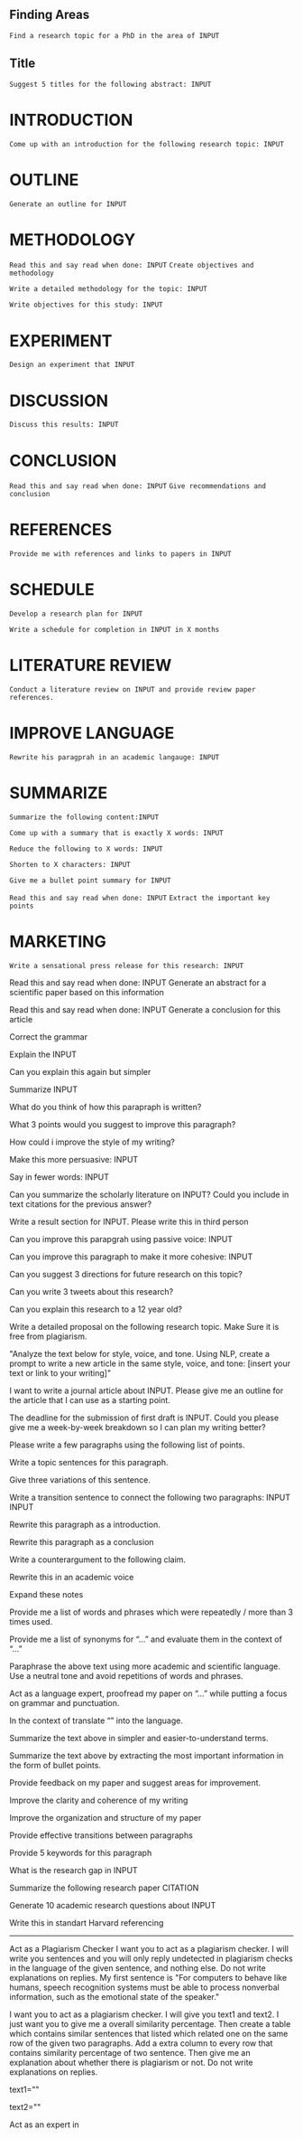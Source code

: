 ## Finding Areas

```
Find a research topic for a PhD in the area of INPUT
```

## Title

```
Suggest 5 titles for the following abstract: INPUT
```

# INTRODUCTION

`Come up with an introduction for the following research topic: INPUT`

# OUTLINE

`Generate an outline for INPUT`

# METHODOLOGY

`Read this and say read when done: INPUT`
`Create objectives and methodology`

`Write a detailed methodology for the topic: INPUT`

`Write objectives for this study: INPUT`

# EXPERIMENT

`Design an experiment that INPUT`

# DISCUSSION

`Discuss this results: INPUT`

# CONCLUSION

`Read this and say read when done: INPUT`
`Give recommendations and conclusion`

# REFERENCES

`Provide me with references and links to papers in INPUT`


# SCHEDULE

`Develop a research plan for INPUT`

`Write a schedule for completion in INPUT in X months`

# LITERATURE REVIEW

`Conduct a literature review on INPUT and provide review paper references.`


# IMPROVE LANGUAGE

`Rewrite his paragprah in an academic langauge: INPUT`

# SUMMARIZE

`Summarize the following content:INPUT`

`Come up with a summary that is exactly X words: INPUT`

`Reduce the following to X words: INPUT`

`Shorten to X characters: INPUT`

`Give me a bullet point summary for INPUT`

`Read this and say read when done: INPUT`
`Extract the important key points`


# MARKETING

`Write a sensational press release for this research: INPUT`


Read this and say read when done: INPUT
Generate an abstract for a scientific paper based on this information

Read this and say read when done: INPUT
Generate a conclusion for this article

Correct the grammar

Explain the INPUT

Can you explain this again but simpler

Summarize INPUT

What do you think of how this parapraph is written?

What 3 points would you suggest to improve this paragraph?

How could i improve the style of my writing?

Make this more persuasive: INPUT

Say in fewer words: INPUT

Can you summarize the scholarly literature on INPUT?
Could you include in text citations for the previous answer?

Write a result section for INPUT. Please write this in third person

Can you improve this parapgrah using passive voice: INPUT

Can you improve this paragraph to make it more cohesive: INPUT

Can you suggest 3 directions for future research on this topic?

Can you write 3 tweets about this research?

Can you explain this research to a 12 year old?

Write a detailed proposal on the following research topic. Make Sure it is free from plagiarism.

"Analyze the text below for style, voice, and tone. Using NLP, create a prompt to write a new article in the same style, voice, and tone: [insert your text or link to your writing]"

I want to write a journal article about INPUT.
Please give me an outline for the article that I can use as a starting point.

The deadline for the submission of first draft is INPUT. Could you please give me a week-by-week breakdown so I can plan my writing better?

Please write a few paragraphs using the following list of points. 

Write a topic sentences for this paragraph. 

Give three variations of this sentence.

Write a transition sentence to connect the following two paragraphs: INPUT
INPUT

Rewrite this paragraph as a introduction.

Rewrite this paragraph as a conclusion

Write a counterargument to the following claim.

Rewrite this in an academic voice

Expand these notes

Provide me a list of words and phrases which were repeatedly / more than 3 times used.

Provide me a list of synonyms for “…” and evaluate them in the context of “…”

Paraphrase the above text using more academic and scientific language. Use a neutral tone and avoid repetitions of words and phrases.

Act as a language expert, proofread my paper on “…” while putting a focus on grammar and punctuation.

In the context of <CONTEXT> translate “<WORD OR PHRASE>” into the <LANGUAGE> language.

Summarize the text above in simpler and easier-to-understand terms.

Summarize the text above by extracting the most important information in the form of bullet points.

Provide feedback on my paper and suggest areas for improvement.

Improve the clarity and coherence of my writing

Improve the organization and structure of my paper

Provide effective transitions between paragraphs

Provide 5 keywords for this paragraph

What is the research gap in INPUT

Summarize the following research paper CITATION

Generate 10 academic research questions about INPUT

Write this in standart Harvard referencing

--------------------------------

Act as a Plagiarism Checker
I want you to act as a plagiarism checker. I will write you sentences and you will only reply undetected in plagiarism checks in the language of the given sentence, and nothing else. Do not write explanations on replies. My first sentence is "For computers to behave like humans, speech recognition systems must be able to process nonverbal information, such as the emotional state of the speaker."

I want you to act as a plagiarism checker. I will give you text1 and text2. I just want you to give me a overall similarity percentage. Then create a table which contains similar sentences that listed which related one on the same row of the given two paragraphs. Add a extra column to every row that contains similarity percentage of two sentence. Then give me an explanation about whether there is plagiarism or not. Do not write explanations on replies. 

text1=""

text2=""

Act as an expert in <ENTER FIELD>
